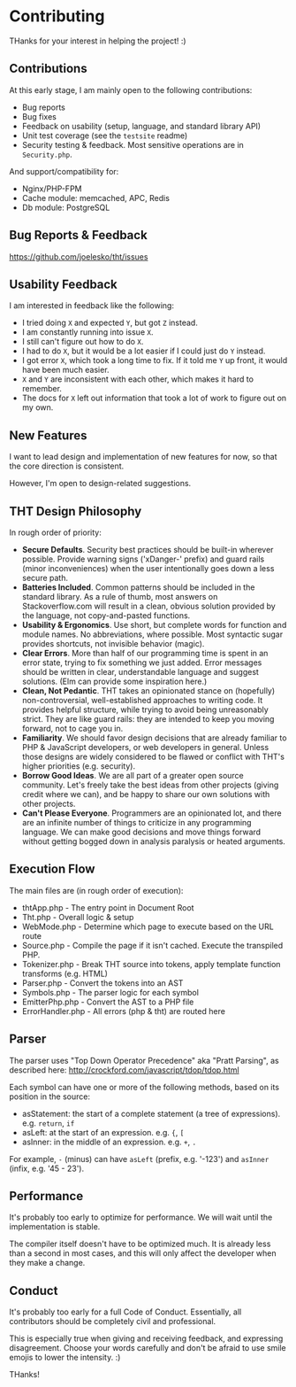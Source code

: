 # Contributing

THanks for your interest in helping the project! :)

## Contributions

At this early stage, I am mainly open to the following contributions:
- Bug reports
- Bug fixes
- Feedback on usability (setup, language, and standard library API)
- Unit test coverage (see the `testsite` readme)
- Security testing & feedback. Most sensitive operations are in `Security.php`.




And support/compatibility for:
- Nginx/PHP-FPM
- Cache module: memcached, APC, Redis
- Db module: PostgreSQL

## Bug Reports & Feedback

https://github.com/joelesko/tht/issues

## Usability Feedback

I am interested in feedback like the following:

- I tried doing `X` and expected `Y`, but got `Z` instead.
- I am constantly running into issue `X`.
- I still can't figure out how to do `X`.
- I had to do `X`, but it would be a lot easier if I could just do `Y` instead.
- I got error `X`, which took a long time to fix.  If it told me `Y` up front, it would have been much easier.
- `X` and `Y` are inconsistent with each other, which makes it hard to remember.
- The docs for `X` left out information that took a lot of work to figure out on my own.


## New Features
I want to lead design and implementation of new features for now, so that the core direction is consistent.

However, I'm open to design-related suggestions.

## THT Design Philosophy

In rough order of priority:

- **Secure Defaults**. Security best practices should be built-in wherever possible.  Provide warning signs ('xDanger-' prefix) and guard rails (minor inconveniences) when the user intentionally goes down a less secure path.
- **Batteries Included**. Common patterns should be included in the standard library.  As a rule of thumb, most answers on Stackoverflow.com will result in a clean, obvious solution provided by the language, not copy-and-pasted functions.
- **Usability & Ergonomics**.  Use short, but complete words for function and module names. No abbreviations, where possible.  Most syntactic sugar provides shortcuts, not invisible behavior (magic).
- **Clear Errors**.  More than half of our programming time is spent in an error state, trying to fix something we just added. Error messages should be written in clear, understandable language and suggest solutions. (Elm can provide some inspiration here.)
- **Clean, Not Pedantic**.  THT takes an opinionated stance on (hopefully) non-controversial, well-established approaches to writing code.  It provides helpful structure, while trying to avoid being unreasonably strict.  They are like guard rails: they are intended to keep you moving forward, not to cage you in.
- **Familiarity**.  We should favor design decisions that are already familiar to PHP & JavaScript developers, or web developers in general.  Unless those designs are widely considered to be flawed or conflict with THT's higher priorities (e.g. security).
- **Borrow Good Ideas**.  We are all part of a greater open source community.  Let's freely take the best ideas from other projects (giving credit where we can), and be happy to share our own solutions with other projects.
- **Can't Please Everyone**.  Programmers are an opinionated lot, and there are an infinite number of things to criticize in any programming language.  We can make good decisions and move things forward without getting bogged down in analysis paralysis or heated arguments.


## Execution Flow

The main files are (in rough order of execution):

- thtApp.php - The entry point in Document Root
- Tht.php - Overall logic & setup
- WebMode.php - Determine which page to execute based on the URL route
- Source.php - Compile the page if it isn't cached.  Execute the transpiled PHP.
- Tokenizer.php - Break THT source into tokens, apply template function transforms (e.g. HTML)
- Parser.php - Convert the tokens into an AST
- Symbols.php - The parser logic for each symbol
- EmitterPhp.php - Convert the AST to a PHP file
- ErrorHandler.php - All errors (php & tht) are routed here


## Parser

The parser uses "Top Down Operator Precedence" aka "Pratt Parsing", as described here:
http://crockford.com/javascript/tdop/tdop.html

Each symbol can have one or more of the following methods, based on its position in the source:

- asStatement: the start of a complete statement (a tree of expressions). e.g. `return`, `if`
- asLeft: at the start of an expression. e.g. `{`, `[`
- asInner: in the middle of an expression. e.g. `+`, `.`

For example, `-` (minus) can have `asLeft` (prefix, e.g. '-123') and `asInner` (infix, e.g. '45 - 23').


## Performance
It's probably too early to optimize for performance.  We will wait until the implementation is stable.

The compiler itself doesn't have to be optimized much.  It is already less than a second in most cases, and this will only affect the developer when they make a change.

## Conduct
It's probably too early for a full Code of Conduct.  Essentially, all contributors should be completely civil and professional.

This is especially true when giving and receiving feedback, and expressing disagreement.  Choose your words carefully and don't be afraid to use smile emojis to lower the intensity. :)

THanks!
